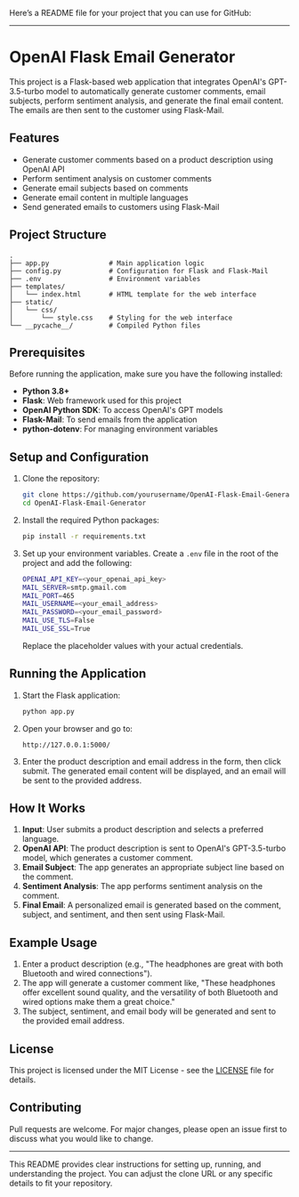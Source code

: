Here’s a README file for your project that you can use for GitHub:

---

# OpenAI Flask Email Generator

This project is a Flask-based web application that integrates OpenAI's GPT-3.5-turbo model to automatically generate customer comments, email subjects, perform sentiment analysis, and generate the final email content. The emails are then sent to the customer using Flask-Mail.

## Features

- Generate customer comments based on a product description using OpenAI API
- Perform sentiment analysis on customer comments
- Generate email subjects based on comments
- Generate email content in multiple languages
- Send generated emails to customers using Flask-Mail

## Project Structure

```
.
├── app.py               # Main application logic
├── config.py            # Configuration for Flask and Flask-Mail
├── .env                 # Environment variables
├── templates/
│   └── index.html       # HTML template for the web interface
├── static/
│   └── css/
│       └── style.css    # Styling for the web interface
└── __pycache__/         # Compiled Python files
```

## Prerequisites

Before running the application, make sure you have the following installed:

- **Python 3.8+**
- **Flask**: Web framework used for this project
- **OpenAI Python SDK**: To access OpenAI's GPT models
- **Flask-Mail**: To send emails from the application
- **python-dotenv**: For managing environment variables

## Setup and Configuration

1. Clone the repository:
   ```bash
   git clone https://github.com/yourusername/OpenAI-Flask-Email-Generator.git
   cd OpenAI-Flask-Email-Generator
   ```

2. Install the required Python packages:
   ```bash
   pip install -r requirements.txt
   ```

3. Set up your environment variables. Create a `.env` file in the root of the project and add the following:

   ```bash
   OPENAI_API_KEY=<your_openai_api_key>
   MAIL_SERVER=smtp.gmail.com
   MAIL_PORT=465
   MAIL_USERNAME=<your_email_address>
   MAIL_PASSWORD=<your_email_password>
   MAIL_USE_TLS=False
   MAIL_USE_SSL=True
   ```

   Replace the placeholder values with your actual credentials.

## Running the Application

1. Start the Flask application:
   ```bash
   python app.py
   ```

2. Open your browser and go to:
   ```
   http://127.0.0.1:5000/
   ```

3. Enter the product description and email address in the form, then click submit. The generated email content will be displayed, and an email will be sent to the provided address.

## How It Works

1. **Input**: User submits a product description and selects a preferred language.
2. **OpenAI API**: The product description is sent to OpenAI's GPT-3.5-turbo model, which generates a customer comment.
3. **Email Subject**: The app generates an appropriate subject line based on the comment.
4. **Sentiment Analysis**: The app performs sentiment analysis on the comment.
5. **Final Email**: A personalized email is generated based on the comment, subject, and sentiment, and then sent using Flask-Mail.

## Example Usage

1. Enter a product description (e.g., "The headphones are great with both Bluetooth and wired connections").
2. The app will generate a customer comment like, "These headphones offer excellent sound quality, and the versatility of both Bluetooth and wired options make them a great choice."
3. The subject, sentiment, and email body will be generated and sent to the provided email address.

## License

This project is licensed under the MIT License - see the [LICENSE](LICENSE) file for details.

## Contributing

Pull requests are welcome. For major changes, please open an issue first to discuss what you would like to change.

---

This README provides clear instructions for setting up, running, and understanding the project. You can adjust the clone URL or any specific details to fit your repository.
